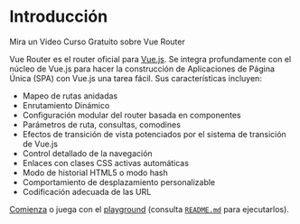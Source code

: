 # Introducción

<VueSchoolLink
href="https://vueschool.io/courses/vue-router-4-for-everyone"
title="Aprende a crear potentes Aplicaciones de Página Única (SPA) con Vue Router en Vue School">Mira un Video Curso Gratuito sobre Vue Router</VueSchoolLink>

Vue Router es el router oficial para [Vue.js](https://vuejs.org). Se integra profundamente con el núcleo de Vue.js para hacer la construcción de Aplicaciones de Página Única (SPA) con Vue.js una tarea fácil. Sus características incluyen:

- Mapeo de rutas anidadas
- Enrutamiento Dinámico
- Configuración modular del router basada en componentes
- Parámetros de ruta, consultas, comodines
- Efectos de transición de vista potenciados por el sistema de transición de Vue.js
- Control detallado de la navegación
- Enlaces con clases CSS activas automáticas
- Modo de historial HTML5 o modo hash
- Comportamiento de desplazamiento personalizable
- Codificación adecuada de las URL

[Comienza](./guide/) o juega con el [playground](https://github.com/vuejs/router/tree/main/packages/playground) (consulta [`README.md`](https://github.com/vuejs/router) para ejecutarlos).

<HomeSponsors />

<script setup>
import HomeSponsors from './.vitepress/theme/components/HomeSponsors.vue'
</script>
